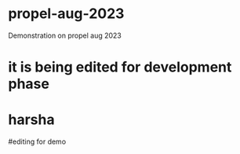# propel-aug-2023
Demonstration on  propel aug  2023

# it is being edited for development phase 
# harsha

#editing for demo

